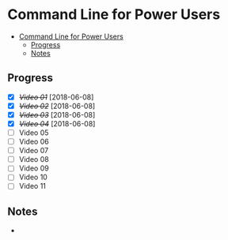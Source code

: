 # Command Line for Power Users

<!-- TOC -->

- [Command Line for Power Users](#command-line-for-power-users)
  - [Progress](#progress)
  - [Notes](#notes)

<!-- /TOC -->

## Progress

- [X] ~~*Video 01*~~ [2018-06-08]
- [X] ~~*Video 02*~~ [2018-06-08]
- [X] ~~*Video 03*~~ [2018-06-08]
- [X] ~~*Video 04*~~ [2018-06-08]
- [ ] Video 05
- [ ] Video 06
- [ ] Video 07
- [ ] Video 08
- [ ] Video 09
- [ ] Video 10
- [ ] Video 11

## Notes

- 